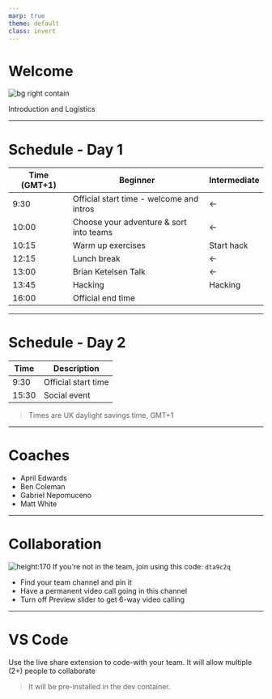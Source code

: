```yaml
---
marp: true
theme: default
class: invert
---
```


# Welcome

![bg right contain](https://blog.golang.org/gopher/gopher.png)

Introduction and Logistics

---

# Schedule - Day 1

| Time (GMT+1) | Beginner | Intermediate |
|-|-|-|
| 9:30 | Official start time - welcome and intros | <- |
| 10:00 | Choose your adventure & sort into teams | <- |
| 10:15 | Warm up exercises | Start hack |
| 12:15 | Lunch break | <- |
| 13:00 | Brian Ketelsen Talk | <- |
| 13:45 | Hacking | Hacking |
| 16:00 | Official end time |

--- 

# Schedule - Day 2

| Time | Description |
|-|-|
| 9:30 | Official start time |
| 15:30 | Social event |

> Times are UK daylight savings time, GMT+1

---

# Coaches

- April Edwards
- Ben Coleman
- Gabriel Nepomuceno
- Matt White

---
<!-- _class: !invert -->

# Collaboration

![height:170](https://upload.wikimedia.org/wikipedia/commons/thumb/c/c9/Microsoft_Office_Teams_%282018%E2%80%93present%29.svg/1200px-Microsoft_Office_Teams_%282018%E2%80%93present%29.svg.png)
If you're not in the team, join using this code: ```dta9c2q```

- Find your team channel and pin it
- Have a permanent video call going in this channel
- Turn off Preview slider to get 6-way video calling

---

# VS Code

Use the live share extension to code-with your team. It will allow multiple (2+) people to collaborate

> It will be pre-installed in the dev container.
